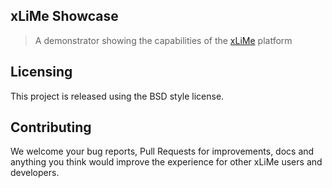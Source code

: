 ## xLiMe Showcase

> A demonstrator showing the capabilities of the [xLiMe](http://xlime.eu) platform

## Licensing

This project is released using the BSD style license.

## Contributing

We welcome your bug reports, Pull Requests for improvements, docs and anything you think would improve the experience for other xLiMe users and developers.
